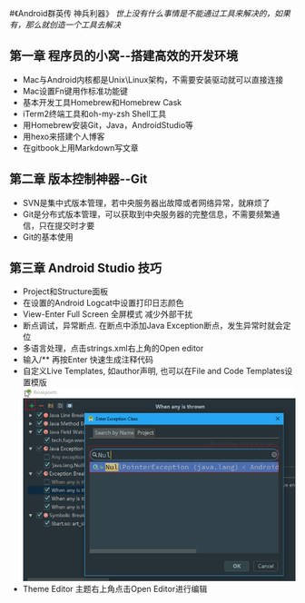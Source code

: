 #《Android群英传 神兵利器》
*世上没有什么事情是不能通过工具来解决的，如果有，那么就创造一个工具去解决*

## 第一章 程序员的小窝--搭建高效的开发环境
- Mac与Android内核都是Unix\Linux架构，不需要安装驱动就可以直接连接
- Mac设置Fn键用作标准功能键
- 基本开发工具Homebrew和Homebrew Cask
- iTerm2终端工具和oh-my-zsh Shell工具
- 用Homebrew安装Git，Java，AndroidStudio等
- 用hexo来搭建个人博客
- 在gitbook上用Markdown写文章

## 第二章 版本控制神器--Git
- SVN是集中式版本管理，若中央服务器出故障或者网络异常，就麻烦了
- Git是分布式版本管理，可以获取到中央服务器的完整信息，不需要频繁通信，只在提交时才要
- Git的基本使用

## 第三章 Android Studio 技巧
- Project和Structure面板
- 在设置的Android Logcat中设置打印日志颜色
- View-Enter Full Screen 全屏模式 减少外部干扰
- 断点调试，异常断点. 在断点中添加Java Exception断点，发生异常时就会定位
- 多语言处理，点击strings.xml右上角的Open editor
- 输入/** 再按Enter 快速生成注释代码
- 自定义Live Templates, 如author声明, 也可以在File and Code Templates设置模版
![debug](./pictures/Debug1.png)
- Theme Editor 主题右上角点击Open Editor进行编辑